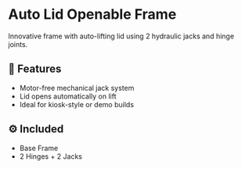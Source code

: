# Auto Lid Openable Frame

Innovative frame with auto-lifting lid using 2 hydraulic jacks and hinge joints.

## 🚀 Features

- Motor-free mechanical jack system
- Lid opens automatically on lift
- Ideal for kiosk-style or demo builds

## ⚙️ Included

- Base Frame
- 2 Hinges + 2 Jacks
